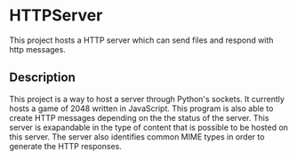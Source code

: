 # HTTPServer
This project hosts a HTTP server which can send files and respond with http messages.

## Description
This project is a way to host a server through Python's sockets. It currently hosts a game of 2048 written in JavaScript.
This program is also able to create HTTP messages depending on the the status of the server. This server is exapandable in the type of content that is possible to be hosted on this server. 
The server also identifies common MIME types in order to generate the HTTP responses.
